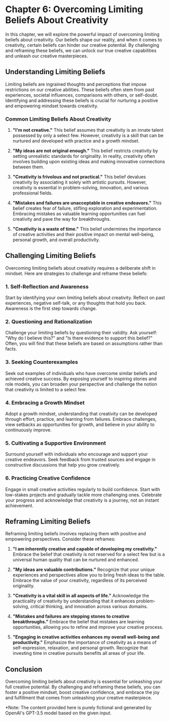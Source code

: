 Chapter 6: Overcoming Limiting Beliefs About Creativity
=======================================================

In this chapter, we will explore the powerful impact of overcoming limiting beliefs about creativity. Our beliefs shape our reality, and when it comes to creativity, certain beliefs can hinder our creative potential. By challenging and reframing these beliefs, we can unlock our true creative capabilities and unleash our creative masterpieces.

Understanding Limiting Beliefs
------------------------------

Limiting beliefs are ingrained thoughts and perceptions that impose restrictions on our creative abilities. These beliefs often stem from past experiences, societal influences, comparisons with others, or self-doubt. Identifying and addressing these beliefs is crucial for nurturing a positive and empowering mindset towards creativity.

### Common Limiting Beliefs About Creativity

1. **"I'm not creative."** This belief assumes that creativity is an innate talent possessed by only a select few. However, creativity is a skill that can be nurtured and developed with practice and a growth mindset.

2. **"My ideas are not original enough."** This belief restricts creativity by setting unrealistic standards for originality. In reality, creativity often involves building upon existing ideas and making innovative connections between them.

3. **"Creativity is frivolous and not practical."** This belief devalues creativity by associating it solely with artistic pursuits. However, creativity is essential in problem-solving, innovation, and various professional fields.

4. **"Mistakes and failures are unacceptable in creative endeavors."** This belief creates fear of failure, stifling exploration and experimentation. Embracing mistakes as valuable learning opportunities can fuel creativity and pave the way for breakthroughs.

5. **"Creativity is a waste of time."** This belief undermines the importance of creative activities and their positive impact on mental well-being, personal growth, and overall productivity.

Challenging Limiting Beliefs
----------------------------

Overcoming limiting beliefs about creativity requires a deliberate shift in mindset. Here are strategies to challenge and reframe these beliefs:

### 1. Self-Reflection and Awareness

Start by identifying your own limiting beliefs about creativity. Reflect on past experiences, negative self-talk, or any thoughts that hold you back. Awareness is the first step towards change.

### 2. Questioning and Rationalization

Challenge your limiting beliefs by questioning their validity. Ask yourself: "Why do I believe this?" and "Is there evidence to support this belief?" Often, you will find that these beliefs are based on assumptions rather than facts.

### 3. Seeking Counterexamples

Seek out examples of individuals who have overcome similar beliefs and achieved creative success. By exposing yourself to inspiring stories and role models, you can broaden your perspective and challenge the notion that creativity is limited to a select few.

### 4. Embracing a Growth Mindset

Adopt a growth mindset, understanding that creativity can be developed through effort, practice, and learning from failures. Embrace challenges, view setbacks as opportunities for growth, and believe in your ability to continuously improve.

### 5. Cultivating a Supportive Environment

Surround yourself with individuals who encourage and support your creative endeavors. Seek feedback from trusted sources and engage in constructive discussions that help you grow creatively.

### 6. Practicing Creative Confidence

Engage in small creative activities regularly to build confidence. Start with low-stakes projects and gradually tackle more challenging ones. Celebrate your progress and acknowledge that creativity is a journey, not an instant achievement.

Reframing Limiting Beliefs
--------------------------

Reframing limiting beliefs involves replacing them with positive and empowering perspectives. Consider these reframes:

1. **"I am inherently creative and capable of developing my creativity."** Embrace the belief that creativity is not reserved for a select few but is a universal human quality that can be nurtured and enhanced.

2. **"My ideas are valuable contributions."** Recognize that your unique experiences and perspectives allow you to bring fresh ideas to the table. Embrace the value of your creativity, regardless of its perceived originality.

3. **"Creativity is a vital skill in all aspects of life."** Acknowledge the practicality of creativity by understanding that it enhances problem-solving, critical thinking, and innovation across various domains.

4. **"Mistakes and failures are stepping stones to creative breakthroughs."** Embrace the belief that mistakes are learning opportunities, allowing you to refine and improve your creative process.

5. **"Engaging in creative activities enhances my overall well-being and productivity."** Emphasize the importance of creativity as a means of self-expression, relaxation, and personal growth. Recognize that investing time in creative pursuits benefits all areas of your life.

Conclusion
----------

Overcoming limiting beliefs about creativity is essential for unleashing your full creative potential. By challenging and reframing these beliefs, you can foster a positive mindset, boost creative confidence, and embrace the joy and fulfillment that comes from unleashing your creative masterpiece.

\*Note: The content provided here is purely fictional and generated by OpenAI's GPT-3.5 model based on the given input.
